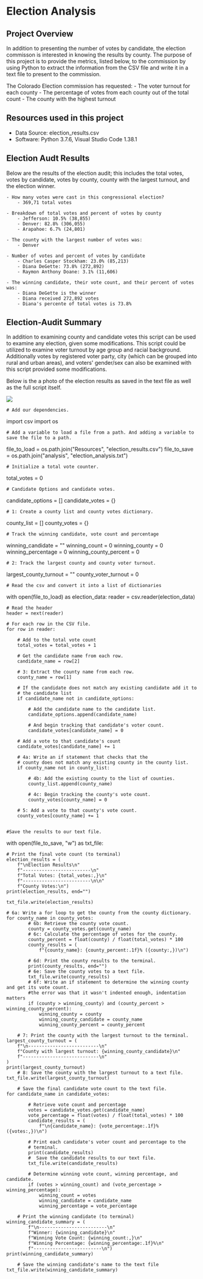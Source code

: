 # Election Analysis

## Project Overview
In addition to presenting the number of votes by candidate, the election commisson is interested in knowing the results by county. The purpose of this project is to provide the metrics, listed below, to the commission by using Python to extract the information from the CSV file and write it in a text file to present to the commission.

The Colorado Election commission has requested:
    - The voter turnout for each county
    - The percentage of votes from each county out of the total count
    - The county with the highest turnout

## Resources used in this project
- Data Source: election_results.csv
- Software: Python 3.7.6, Visual Studio Code 1.38.1

## Election Audt Results

Below are the results of the election audit; this includes the total votes, votes by candidate, votes by county, county with the largest turnout, and the election winner.

    - How many votes were cast in this congressional election?
        - 369,71 total votes
        
    - Breakdown of total votes and percent of votes by county
        - Jefferson: 10.5% (38,855)
        - Denver: 82.8% (306,055)
        - Arapahoe: 6.7% (24,801)
        
    - The county with the largest number of votes was:
        - Denver
        
    - Number of votes and percent of votes by candidate
        - Charles Casper Stockham: 23.0% (85,213)
        - Diana DeGette: 73.8% (272,892)
        - Raymon Anthony Doane: 3.1% (11,606)
        
    - The winning candidate, their vote count, and their percent of votes was:
        - Diana DeGette is the winner
        - Diana received 272,892 votes
        - Diana's percente of total votes is 73.8%
        
## Election-Audit Summary

In addition to examining county and candidate votes this script can be used to examine any election, given some modifications. This script could be utilized to examine voter turnout by age group and racial background. Additionally votes by registered voter party, city (which can be grouped into rural and urban areas), and voters' gender/sex can also be examined with this script provided some modifications.

Below is the a photo of the election results as saved in the text file as well as the full script itself. 

![](/Resources/election_analysis_output.png)

    # Add our dependencies.
import csv
import os

    # Add a variable to load a file from a path. And adding a variable to save the file to a path.
file_to_load = os.path.join("Resources", "election_results.csv")
file_to_save = os.path.join("analysis", "election_analysis.txt")

    # Initialize a total vote counter.
total_votes = 0

    # Candidate Options and candidate votes.
candidate_options = []
candidate_votes = {}

    # 1: Create a county list and county votes dictionary.
county_list = []
county_votes = {}

    # Track the winning candidate, vote count and percentage
winning_candidate = ""
winning_count = 0
winning_county = 0
winning_percentage = 0
winning_county_percent = 0

    # 2: Track the largest county and county voter turnout.
largest_county_turnout = ""
county_voter_turnout = 0

    # Read the csv and convert it into a list of dictionaries
with open(file_to_load) as election_data:
    reader = csv.reader(election_data)

    # Read the header
    header = next(reader)

    # For each row in the CSV file.
    for row in reader:

        # Add to the total vote count
        total_votes = total_votes + 1

        # Get the candidate name from each row.
        candidate_name = row[2]

        # 3: Extract the county name from each row.
        county_name = row[1]

        # If the candidate does not match any existing candidate add it to
        # the candidate list
        if candidate_name not in candidate_options:

            # Add the candidate name to the candidate list.
            candidate_options.append(candidate_name)

            # And begin tracking that candidate's voter count.
            candidate_votes[candidate_name] = 0

        # Add a vote to that candidate's count
        candidate_votes[candidate_name] += 1

        # 4a: Write an if statement that checks that the
        # county does not match any existing county in the county list.
        if county_name not in county_list:

            # 4b: Add the existing county to the list of counties.
            county_list.append(county_name)

            # 4c: Begin tracking the county's vote count.
            county_votes[county_name] = 0

        # 5: Add a vote to that county's vote count.
        county_votes[county_name] += 1


    #Save the results to our text file.
with open(file_to_save, "w") as txt_file:

    # Print the final vote count (to terminal)
    election_results = (
        f"\nElection Results\n"
        f"-------------------------\n"
        f"Total Votes: {total_votes:,}\n"
        f"-------------------------\n\n"
        f"County Votes:\n")
    print(election_results, end="")

    txt_file.write(election_results)

    # 6a: Write a for loop to get the county from the county dictionary.
    for county_name in county_votes:
            # 6b: Retrieve the county vote count.
            county = county_votes.get(county_name)
            # 6c: Calculate the percentage of votes for the county.
            county_percent = float(county) / float(total_votes) * 100
            county_results = (
                f"{county_name}: {county_percent:.1f}% ({county:,})\n")

            # 6d: Print the county results to the terminal.
            print(county_results, end="")
            # 6e: Save the county votes to a text file.
            txt_file.write(county_results)
            # 6f: Write an if statement to determine the winning county and get its vote count.
            #the error was that it wasn't indented enough, indentation matters
            if (county > winning_county) and (county_percent > winning_county_percent):
                winning_county = county
                winning_county_candidate = county_name
                winning_county_percent = county_percent

        # 7: Print the county with the largest turnout to the terminal.
    largest_county_turnout = (
        f"\n--------------------------\n"
        f"County with largest turnout: {winning_county_candidate}\n"
        f"----------------------------\n"
    )
    print(largest_county_turnout)
        # 8: Save the county with the largest turnout to a text file.
    txt_file.write(largest_county_turnout)

        # Save the final candidate vote count to the text file.
    for candidate_name in candidate_votes:

            # Retrieve vote count and percentage
            votes = candidate_votes.get(candidate_name)
            vote_percentage = float(votes) / float(total_votes) * 100
            candidate_results = (
                f"\n{candidate_name}: {vote_percentage:.1f}% ({votes:,})\n")

            # Print each candidate's voter count and percentage to the
            # terminal.
            print(candidate_results)
            #  Save the candidate results to our text file.
            txt_file.write(candidate_results)

            # Determine winning vote count, winning percentage, and candidate.
            if (votes > winning_count) and (vote_percentage > winning_percentage):
                winning_count = votes
                winning_candidate = candidate_name
                winning_percentage = vote_percentage

        # Print the winning candidate (to terminal)
    winning_candidate_summary = (
            f"\n-------------------------\n"
            f"Winner: {winning_candidate}\n"
            f"Winning Vote Count: {winning_count:,}\n"
            f"Winning Percentage: {winning_percentage:.1f}%\n"
            f"-------------------------\n")
    print(winning_candidate_summary)

        # Save the winning candidate's name to the text file
    txt_file.write(winning_candidate_summary)
